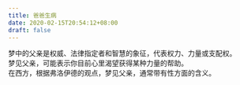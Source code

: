 ```yaml
---
title: 爸爸生病
date: 2020-02-15T20:54:12+08:00
draft: false
---
```


梦中的父亲是权威、法律指定者和智慧的象征，代表权力、力量或支配权。<br>
梦见父亲，可能表示你目前心里渴望获得某种力量的帮助。<br>
在西方，根据弗洛伊德的观点，梦见父亲，通常带有性方面的含义。<br>
